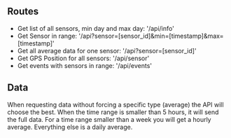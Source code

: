 ## Routes ##
* Get list of all sensors, min day and max day: '/api/info'
* Get Sensor in range: '/api?sensor=[sensor_id]&min=[timestamp]&max=[timestamp]'
* Get all average data for one sensor: '/api?sensor=[sensor_id]'
* Get GPS Position for all sensors: '/api/sensor'
* Get events with sensors in range: '/api/events'

## Data ##
When requesting data without forcing a specific type (average) the API will choose the best.
When the time range is smaller than 5 hours, it will send the full data. For a time range smaller than a week you will get a hourly average. Everything else is a daily average.
